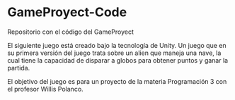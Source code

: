 # GameProyect-Code
Repositorio con el código del GameProyect

El siguiente juego está creado bajo la tecnología de Unity.
Un juego que en su primera versión del juego trata sobre un alien que maneja una nave, la cual tiene la capacidad de disparar a globos para obtener puntos y ganar la partida.

El objetivo del juego es para un proyecto de la materia Programación 3 con el profesor Willis Polanco.
